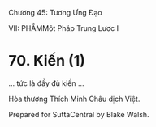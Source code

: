  

Chương 45: Tương Ưng Ðạo

VII: PHẨMMột Pháp Trung Lược I

# 70\. Kiến (1)

… tức là đầy đủ kiến …

Hòa thượng Thích Minh Châu dịch Việt.

Prepared for SuttaCentral by Blake Walsh.